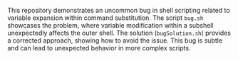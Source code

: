 This repository demonstrates an uncommon bug in shell scripting related to variable expansion within command substitution.  The script `bug.sh` showcases the problem, where variable modification within a subshell unexpectedly affects the outer shell. The solution (`bugSolution.sh`) provides a corrected approach, showing how to avoid the issue.  This bug is subtle and can lead to unexpected behavior in more complex scripts.